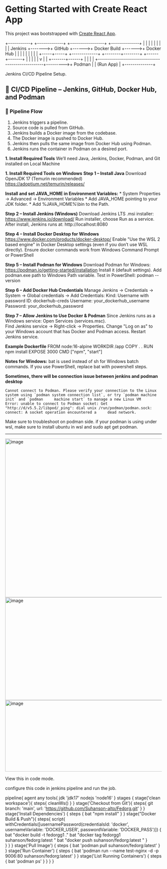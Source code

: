 # Getting Started with Create React App

This project was bootstrapped with [Create React App](https://github.com/facebook/create-react-app).

+-----------+        +-------------+       +-----------------+       +--------------+
|           |        |             |       |                 |       |              |
|  Jenkins  +------->+   GitHub    +------>+   Docker Build  +------>+  Docker Hub  |
|           |        |             |       |                 |       |              |
+-----+-----+        +-------------+       +--------+--------+       +------+-------+
      |                                                  |                  |
      |                                                  |                  v
      |                                                  |          +-------+------+
      |                                                  |          |              |
      +--------------------------------------------------+--------->+   Podman     |
                                                                     |  (Run App)   |
                                                                     +--------------+





Jenkins CI/CD Pipeline Setup.

## 🚀 CI/CD Pipeline – Jenkins, GitHub, Docker Hub, and Podman

### 🔄 Pipeline Flow

1. Jenkins triggers a pipeline.
2. Source code is pulled from GitHub.
3. Jenkins builds a Docker image from the codebase.
4. The Docker image is pushed to Docker Hub.
5. Jenkins then pulls the same image from Docker Hub using Podman.
6. Jenkins runs the container in Podman on a desired port.

**1. Install Required Tools**
We’ll need Java, Jenkins, Docker, Podman, and Git installed on Local Machine

**1. Install Required Tools on Windows**
**Step 1 – Install Java**
	Download OpenJDK 17 (Temurin recommended)
	https://adoptium.net/temurin/releases/

**Install and set JAVA_HOME in Environment Variables:**
	* System Properties → Advanced → Environment Variables
 	* Add JAVA_HOME pointing to your JDK folder.
  	* Add %JAVA_HOME%\bin to the Path.

**Step 2 – Install Jenkins (Windows)**
	Download Jenkins LTS .msi installer:
	https://www.jenkins.io/download/
	Run installer, choose Run as a service.
 	After install, Jenkins runs at: http://localhost:8080

**Step 4 – Install Docker Desktop for Windows**
	https://www.docker.com/products/docker-desktop/
	Enable "Use the WSL 2 based engine" in Docker Desktop settings (even if you don’t use WSL directly).
	Ensure docker commands work from Windows Command Prompt or PowerShell

**Step 5 – Install Podman for Windows**
Download Podman for Windows:
https://podman.io/getting-started/installation
Install it (default settings).
Add podman.exe path to Windows Path variable.
Test in PowerShell: podman --version

**Step 6 – Add Docker Hub Credentials**
	Manage Jenkins → Credentials → System → Global credentials → Add Credentials:
	Kind: Username with password
 	ID: dockerhub-creds
  	Username: your_dockerhub_username	
   	Password: your_dockerhub_password

**Step 7 – Allow Jenkins to Use Docker & Podman**
	Since Jenkins runs as a Windows service:
 	Open Services (services.msc).	
  	Find Jenkins service → Right-click → Properties.
	Change "Log on as" to your Windows account that has Docker and Podman access.
	Restart Jenkins service.

**Example Dockerfile**
	FROM node:16-alpine
	WORKDIR /app
	COPY . .
	RUN npm install
	EXPOSE 3000
	CMD ["npm", "start"]

**Notes for Windows:**
	bat is used instead of sh for Windows batch commands.
	If you use PowerShell, replace bat with powershell steps.





**Sometimes, there will be connection issue between jenkins and podman desktop**

	Cannot connect to Podman. Please verify your connection to the Linux system using `podman system connection list`, or try `podman machine init` and `podman 	machine start` to manage a new Linux VM
	Error: unable to connect to Podman socket: Get "http://d/v5.5.2/libpod/_ping": dial unix /run/podman/podman.sock: connect: A socket operation encountered a 	dead network.


Make sure to troubleshoot on podman side.
if your podman is using under wsl, make sure to install ubuntu in wsl and sudo apt get podman. 


 ___________________________________________________________________________________________________________________________________________________



<img width="940" height="511" alt="image" src="https://github.com/user-attachments/assets/b3899baf-eb54-4aa1-b4e0-e3fef83f2d44" />


<img width="940" height="331" alt="image" src="https://github.com/user-attachments/assets/de3eb1d7-346b-44c7-80dd-7a50e1f85c05" />

<img width="940" height="230" alt="image" src="https://github.com/user-attachments/assets/c9017afc-cea4-4636-8d6d-abf7a4c3893a" />



View this in code mode. 

configure this code in jenkins pipeline and run the job.



pipeline{
    agent any
    tools{
        jdk 'jdk17'
        nodejs 'node16'
    }
    stages {
        stage('clean workspace'){
            steps{
                cleanWs()
            }
        }
        stage('Checkout from Git'){
            steps{
                git branch: 'main', url: 'https://github.com/Suhanson-alto/Fedorg.git'
            }
        }
        stage('Install Dependencies') {
            steps {
                bat "npm install"
            }
        }
        stage("Docker Build & Push"){
            steps{
                script{
                   withCredentials([usernamePassword(credentialsId: 'docker', usernameVariable: 'DOCKER_USER', passwordVariable: 'DOCKER_PASS')]) {   
                       bat "docker build -t fedorgg1 ."
                       bat "docker tag fedorgg1 suhanson/fedorg:latest "
                       bat "docker push suhanson/fedorg:latest "
                    }   
                }
            }
        }
	    stage('Pull Image') {
      	    steps {
        	bat 'podman pull suhanson/fedorg:latest'
      		}
    	}
    	stage('Run Container') {
      	    steps {
        	bat 'podman run --name test-nginx -d -p 9006:80 suhanson/fedorg:latest'
      		}
    	}
    	stage('List Running Containers') {
      	    steps {
        	bat 'podman ps'
      		}
    	}
    }
}
